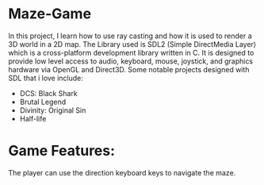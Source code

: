 # Maze-Game

In this project, I learn how to use ray casting and how it is used to render a 3D world in a 2D map.
The Library used is SDL2 (Simple DirectMedia Layer) which is a cross-platform development library written in C.
It is designed to provide low level access to audio, keyboard, mouse, joystick, and graphics hardware via OpenGL and Direct3D. 
Some notable projects designed with SDL that i love include:
 - DCS: Black Shark
 - Brutal Legend
 - Divinity: Original Sin
 - Half-life

# Game Features:
The player can use the direction keyboard keys to navigate the maze.
